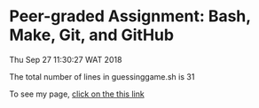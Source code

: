# Peer\-graded Assignment: Bash, Make, Git, and GitHub 

Thu Sep 27 11:30:27 WAT 2018

The total number of lines in guessinggame.sh is 31
 
To see my page, [click on the this link](https://lcim.github.io/mycodes/)
